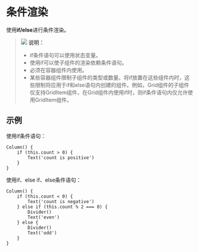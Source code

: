# 条件渲染<a name="ZH-CN_TOPIC_0000001110948888"></a>

使用**if/else**进行条件渲染。

>![](../../public_sys-resources/icon-note.gif) **说明：** 
>-   if条件语句可以使用状态变量。
>-   使用if可以使子组件的渲染依赖条件语句。
>-   必须在容器组件内使用。
>-   某些容器组件限制子组件的类型或数量。将if放置在这些组件内时，这些限制将应用于if和else语句内创建的组件。例如，Grid组件的子组件仅支持GridItem组件，在Grid组件内使用if时，则if条件语句内仅允许使用GridItem组件。

## 示例<a name="section917781203210"></a>

使用if条件语句：

```
Column() {
    if (this.count > 0) {
        Text('count is positive')
    }
}
```

使用if、else if、else条件语句：

```
Column() {
    if (this.count < 0) {
        Text('count is negative')
    } else if (this.count % 2 === 0) {
        Divider()
        Text('even')
    } else {
        Divider()
        Text('odd')
    }
}
```

